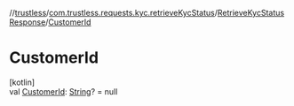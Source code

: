 //[trustless](../../../index.md)/[com.trustless.requests.kyc.retrieveKycStatus](../index.md)/[RetrieveKycStatusResponse](index.md)/[CustomerId](-customer-id.md)

# CustomerId

[kotlin]\
val [CustomerId](-customer-id.md): [String](https://kotlinlang.org/api/latest/jvm/stdlib/kotlin/-string/index.html)? = null

